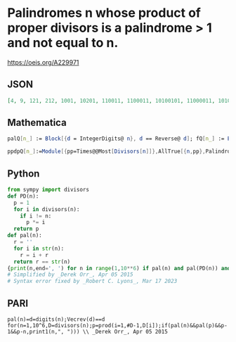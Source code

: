 # Palindromes n whose product of proper divisors is a palindrome \> 1 and not equal to n\.
https://oeis.org/A229971
## JSON
```JSON
[4, 9, 121, 212, 1001, 10201, 110011, 1100011, 10100101, 11000011, 101000101, 110000011, 1010000101, 1100000011, 10000000001, 10100000101, 1000000000001, 10000000000001, 10011100000111001, 10022212521222001, 10100101110100101, 10101100100110101]
```
## Mathematica
```Mathematica
palQ[n_] := Block[{d = IntegerDigits@ n}, d == Reverse@ d]; fQ[n_] := Block[{s = Times @@ Most@ Divisors@ n}, And[palQ@ s, s > 1, s != n]]; Select[Select[Range@ 1000000, palQ], fQ] (* _Michael De Vlieger_, Apr 06 2015 *)
```
```Mathematica
ppdpQ[n_]:=Module[{pp=Times@@Most[Divisors[n]]},AllTrue[{n,pp},PalindromeQ]&&pp>1&&pp!=n]; Select[Range[115*10^4],ppdpQ] (* The program generates the first 8 terms of the sequence. *) (* _Harvey P. Dale_, Sep 18 2022 *)
```
## Python
```Python
from sympy import divisors
def PD(n):
  p = 1
  for i in divisors(n):
    if i != n:
      p *= i
  return p
def pal(n):
  r = ''
  for i in str(n):
    r = i + r
  return r == str(n)
{print(n,end=', ') for n in range(1,10**6) if pal(n) and pal(PD(n)) and (PD(n)-1) and PD(n)-n}
# Simplified by _Derek Orr_, Apr 05 2015
# Syntax error fixed by _Robert C. Lyons_, Mar 17 2023
```
## PARI
```PARI
pal(n)=d=digits(n);Vecrev(d)==d
for(n=1,10^6,D=divisors(n);p=prod(i=1,#D-1,D[i]);if(pal(n)&&pal(p)&&p-1&&p-n,print1(n,", "))) \\ _Derek Orr_, Apr 05 2015
```
